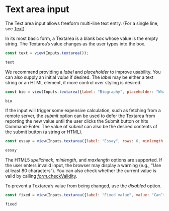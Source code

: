 # Text area input

The Text area input allows freeform multi-line text entry. (For a single line, see [Text](./text)).

In its most basic form, a Textarea is a blank box whose value is the empty string. The Textarea’s value changes as the user types into the box.

```js echo
const text = view(Inputs.textarea());
```

```js echo
text
```

We recommend providing a *label* and *placeholder* to improve usability. You can also supply an initial *value* if desired. The *label* may be either a text string or an HTML element, if more control over styling is desired.

```js echo
const bio = view(Inputs.textarea({label: "Biography", placeholder: "What’s your story?"}));
```

```js echo
bio
```

If the input will trigger some expensive calculation, such as fetching from a remote server, the *submit* option can be used to defer the Textarea from reporting the new value until the user clicks the Submit button or hits Command-Enter. The value of *submit* can also be the desired contents of the submit button (a string or HTML).

```js echo
const essay = view(Inputs.textarea({label: "Essay", rows: 6, minlength: 40, submit: true}));
```

```js echo
essay
```

The HTML5 *spellcheck*, *minlength*, and *maxlength* options are supported. If the user enters invalid input, the browser may display a warning (e.g., “Use at least 80 characters”). You can also check whether the current value is valid by calling [*form*.checkValidity](https://html.spec.whatwg.org/multipage/form-control-infrastructure.html#dom-cva-checkvalidity).

To prevent a Textarea’s value from being changed, use the *disabled* option.

```js echo
const fixed = view(Inputs.textarea({label: "Fixed value", value: "Can’t edit me!", disabled: true}));
```

```js echo
fixed
```